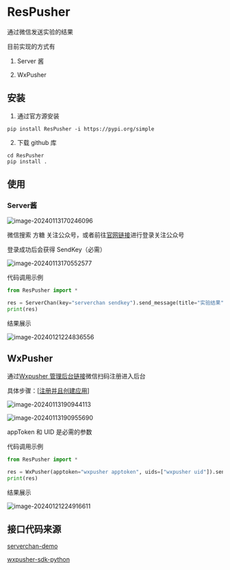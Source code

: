 # ResPusher
通过微信发送实验的结果

目前实现的方式有

1. Server 酱

2. WxPusher

## 安装

1. 通过官方源安装

```shell
pip install ResPusher -i https://pypi.org/simple
```

2. 下载 github 库

```shell
cd ResPusher
pip install .
```

## 使用

### Server酱

![image-20240113170246096](https://gitlab.com/XLJZT/img/-/raw/main/blog/pictures/2024/01/13_17_2_50_image-20240113170246096.png)

微信搜索 方糖 关注公众号，或者前往[官网链接](https://sct.ftqq.com/)进行登录关注公众号

登录成功后会获得 SendKey（必需）

![image-20240113170552577](https://gitlab.com/XLJZT/img/-/raw/main/blog/pictures/2024/01/13_17_5_54_image-20240113170552577.png)

代码调用示例

```python
from ResPusher import *

res = ServerChan(key="serverchan sendkey").send_message(title="实验结果", content="结果远超当前 sota 值")
print(res)
```

结果展示

![image-20240121224836556](https://gitlab.com/XLJZT/img/-/raw/main/blog/pictures/2024/01/21_22_48_36_image-20240121224836556.png)

## WxPusher

通过[Wxpusher 管理后台链接](https://wxpusher.zjiecode.com/admin/)微信扫码注册进入后台

具体步骤：[[注册并且创建应用](https://wxpusher.zjiecode.com/docs/#/?id=注册并且创建应用)]

![image-20240113190944113](https://gitlab.com/XLJZT/img/-/raw/main/blog/pictures/2024/01/13_19_10_0_image-20240113190944113.png)

![image-20240113190955690](https://gitlab.com/XLJZT/img/-/raw/main/blog/pictures/2024/01/13_19_9_57_image-20240113190955690.png)

appToken 和 UID 是必需的参数

代码调用示例

```python
from ResPusher import *

res = WxPusher(apptoken="wxpusher apptoken", uids=["wxpusher uid"]).send_message(title="实验结果", content="结果远超当前 sota 值")
print(res)
```

结果展示

![image-20240121224916611](https://gitlab.com/XLJZT/img/-/raw/main/blog/pictures/2024/01/21_22_49_16_image-20240121224916611.png)

## 接口代码来源

[serverchan-demo](https://github.com/easychen/serverchan-demo)

[wxpusher-sdk-python](https://github.com/wxpusher/wxpusher-sdk-python/tree/1713c37dcaa5014a374644fb96243368da804790)